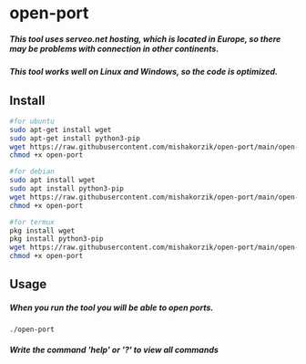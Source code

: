 # open-port
##### This tool uses serveo.net hosting, which is located in Europe, so there may be problems with connection in other continents.

##### This tool works well on Linux and Windows, so the code is optimized.

## Install
```bash
#for ubuntu
sudo apt-get install wget
sudo apt-get install python3-pip
wget https://raw.githubusercontent.com/mishakorzik/open-port/main/open-port
chmod +x open-port

#for debian
sudo apt install wget
sudo apt install python3-pip
wget https://raw.githubusercontent.com/mishakorzik/open-port/main/open-port
chmod +x open-port

#for termux
pkg install wget
pkg install python3-pip
wget https://raw.githubusercontent.com/mishakorzik/open-port/main/open-port
chmod +x open-port
```

## Usage

##### When you run the tool you will be able to open ports.

```
./open-port
```

##### Write the command 'help' or '?'  to view all commands
